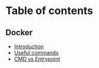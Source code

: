 # Table of contents

## Docker

* [Introduction](README.md)
* [Useful commands](docker/useful-commands.md)
* [CMD vs Entrypoint](docker/cmd-vs-entrypoint.md)
